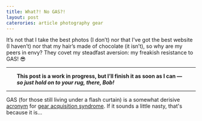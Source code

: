```yaml
---
title: What?! No GAS?!
layout: post
caterories: article photography gear
---
```


It’s not that I take the best photos (I don’t) nor that I've got the best website (I haven’t) nor that my hair’s made of chocolate (it isn’t), so why are my peers in envy? They covet my steadfast aversion: my freakish resistance to GAS! 😎

<hr><p><span style="display:block; margin-left:2em; margin-right:2em">
<b>This post is a work in progress, but I’ll finish it  as soon as I can — <i>so just hold on to your rug, there, Bob!</i></b><hr>
</span></p>

GAS (for those still living under a flash curtain) is a somewhat derisive [acronym](https://www.grammarbook.com/blog/abbreviations/abbreviations-acronyms-and-initialisms-revisited/) for [gear acquisition syndrome](https://de.m.wikipedia.org/wiki/Gear_Acquisition_Syndrome). If it sounds a little nasty, that's because it is...

<!--

It's not that I take the best photos (for I don't) nor that I'm notably famous (for I'm not) nor that my hair's made of chocolate (for it isn't), so why are my peers so jealous? I've a rare god-like power: I'm naturally immune to GAS! 😎

if you suffer from gas, you're <s>in trouble</s> cursed...

uncontrollable and insatiable need to... addiction... curse... disease... chronic

-->
